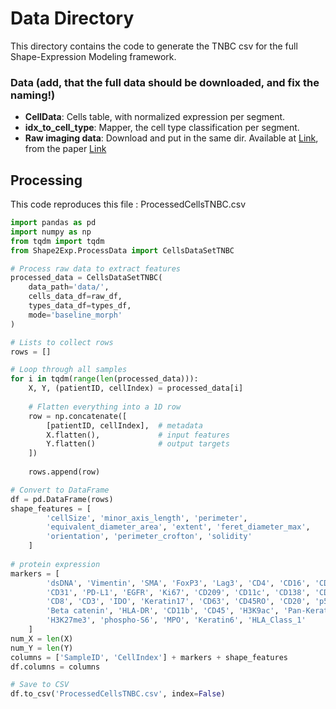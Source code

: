 # Data Directory

This directory contains the code to generate the TNBC csv for the full Shape-Expression Modeling framework.

### Data (add, that the full data should be downloaded, and fix the naming!)
- **CellData**: Cells table, with normalized expression per segment.
- **idx_to_cell_type**: Mapper, the cell type classification per segment.
- **Raw imaging data**: Download and put in the same dir. Available at [Link](https://mibi-share.ionpath.com/), from the paper [Link](https://pmc.ncbi.nlm.nih.gov/articles/PMC6785247/)

## Processing
This code reproduces this file : ProcessedCellsTNBC.csv

```python
import pandas as pd
import numpy as np
from tqdm import tqdm
from Shape2Exp.ProcessData import CellsDataSetTNBC

# Process raw data to extract features
processed_data = CellsDataSetTNBC(
    data_path='data/',
    cells_data_df=raw_df,
    types_data_df=types_df,
    mode='baseline_morph'
)

# Lists to collect rows
rows = []

# Loop through all samples
for i in tqdm(range(len(processed_data))):
    X, Y, (patientID, cellIndex) = processed_data[i]
    
    # Flatten everything into a 1D row
    row = np.concatenate([
        [patientID, cellIndex],  # metadata
        X.flatten(),             # input features
        Y.flatten()              # output targets
    ])
    
    rows.append(row)

# Convert to DataFrame
df = pd.DataFrame(rows)
shape_features = [
        'cellSize', 'minor_axis_length', 'perimeter', 
        'equivalent_diameter_area', 'extent', 'feret_diameter_max', 
        'orientation', 'perimeter_crofton', 'solidity'
    ]
    
# protein expression
markers = [
        'dsDNA', 'Vimentin', 'SMA', 'FoxP3', 'Lag3', 'CD4', 'CD16', 'CD56', 'PD1',
        'CD31', 'PD-L1', 'EGFR', 'Ki67', 'CD209', 'CD11c', 'CD138', 'CD68',
        'CD8', 'CD3', 'IDO', 'Keratin17', 'CD63', 'CD45RO', 'CD20', 'p53',
        'Beta catenin', 'HLA-DR', 'CD11b', 'CD45', 'H3K9ac', 'Pan-Keratin',
        'H3K27me3', 'phospho-S6', 'MPO', 'Keratin6', 'HLA_Class_1'
    ]
num_X = len(X)
num_Y = len(Y)
columns = ['SampleID', 'CellIndex'] + markers + shape_features
df.columns = columns

# Save to CSV
df.to_csv('ProcessedCellsTNBC.csv', index=False)

```
